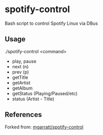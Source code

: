 spotify-control
===============

Bash script to control Spotify Linux via DBus

Usage
-----
./spotify-control \<command\>
  - play, pause
  - next (n)
  - prev (p)
  - getTitle
  - getArtist
  - getAlbum
  - getStatus (Playing/Paused/etc)
  - status (Artist - Title)

References
----------

Forked from: [mgarratt/spotify-control](https://github.com/mgarratt/spotify-control)
